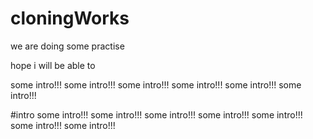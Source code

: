 # cloningWorks
we are doing some practise

hope i will be able to 

some intro!!! some intro!!! some intro!!! some intro!!! some intro!!! some intro!!! 

#intro
some intro!!! some intro!!! some intro!!! some intro!!! some intro!!! some intro!!! some intro!!!
